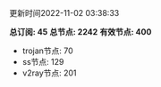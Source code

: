 更新时间2022-11-02 03:38:33

**总订阅: 45**
**总节点: 2242**
**有效节点: 400**
- trojan节点: 70
- ss节点: 129
- v2ray节点: 201
